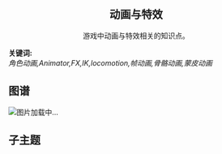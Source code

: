 <h2 align="center">动画与特效</h2>
<p align="center">游戏中动画与特效相关的知识点。</p>

**关键词:**<br/>
*角色动画,Animator,FX,IK,locomotion,帧动画,骨骼动画,蒙皮动画*

## 图谱
![图片加载中...](https://github.com/gonglei007/GameDevMind/blob/main/exports/1.1.5.动画与特效.png?raw=true)

## 子主题
